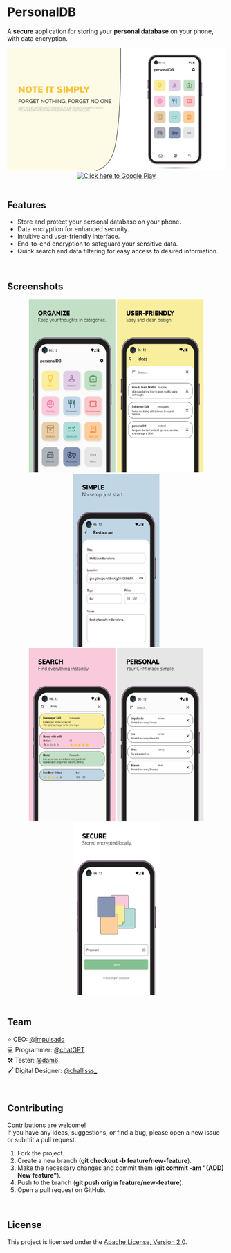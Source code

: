 # PersonalDB

A **secure** application for storing your **personal database** on your phone, with data encryption.

<div align="center">
  <img src="screenshots/banner.png" alt="PersonalDB Logo">
  <br/>
  <a href="https://play.google.com/store/apps/details?id=org.impulsado.personaldb">
    <img src="https://play.google.com/intl/en_us/badges/static/images/badges/en_badge_web_generic.png" alt="Click here to Google Play" width="200">
  </a>
</div>

<br/>

## Features

- Store and protect your personal database on your phone.
- Data encryption for enhanced security.
- Intuitive and user-friendly interface.
- End-to-end encryption to safeguard your sensitive data.
- Quick search and data filtering for easy access to desired information.

<br/>

## Screenshots
<div align="center">
  <img src="screenshots/organize.png" alt="PersonalDB Homepage" width="200" height="400">
  <img src="screenshots/user-friendly.png" alt="PersonalDB Homepage" width="200" height="400">
  <img src="screenshots/simple.png" alt="PersonalDB Homepage" width="200" height="400">
</div>

<div align="center">
  <img src="screenshots/search.png" alt="PersonalDB Restaurant Category" width="200" height="400">
  <img src="screenshots/personal.png" alt="PersonalDB Restaurant Detail" width="200" height="400">
  <img src="screenshots/secure.png" alt="PersonalDB Restaurant Detail" width="200" height="400">
</div>

<br/>

## Team
⭐ CEO: [@impulsado](https://www.instagram.com/impulsado/)<br/>
💻 Programmer: [@chatGPT](https://twitter.com/OpenAI)<br/>
🛠 Tester: [@dam6](https://github.com/dam6)<br/>
🖌 Digital Designer: [@challlsss_](https://www.instagram.com/challlsss_/)

<br/>

## Contributing
Contributions are welcome! <br/>
If you have any ideas, suggestions, or find a bug, please open a new issue or submit a pull request.

1. Fork the project.
2. Create a new branch (**git checkout -b feature/new-feature**).
3. Make the necessary changes and commit them (**git commit -am "(ADD) New feature"**).
4. Push to the branch (**git push origin feature/new-feature**).
5. Open a pull request on GitHub.

<br/>

## License
This project is licensed under the [Apache License, Version 2.0](https://www.apache.org/licenses/LICENSE-2.0).